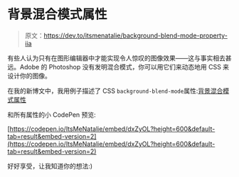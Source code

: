 # 背景混合模式属性

> 原文：<https://dev.to/itsmenatalie/background-blend-mode-property-iia>

有些人认为只有在图形编辑器中才能实现令人惊叹的图像效果——这与事实相去甚远。Adobe 的 Photoshop 没有发明混合模式，你可以用它们来动态地用 CSS 来设计你的图像。

在我的新博文中，我用例子描述了 CSS `background-blend-mode`属性:[背景混合模式属性](https://cdn.sanity.img/0ugmrqfk/production/7ef97cbe6c227789b6903afc6c978a48e72473b0-1796x977.png?rect=0,236,1796,504&w=1200&h=337&auto=format)

和所有属性的小 CodePen 预览:

[https://codepen.io/ItsMeNatalie/embed/dxZyOL?height=600&default-tab=result&embed-version=2](https://codepen.io/ItsMeNatalie/embed/dxZyOL?height=600&default-tab=result&embed-version=2)

好好享受，让我知道你的想法:)